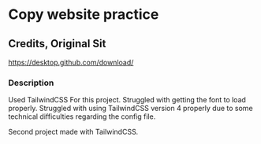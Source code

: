 # Copy website practice

## Credits, Original Sit
https://desktop.github.com/download/

### Description
Used TailwindCSS For this project.
Struggled with getting the font to load properly.
Struggled with using TailwindCSS version 4 properly due to some
technical difficulties regarding the config file.

Second project made with TailwindCSS.